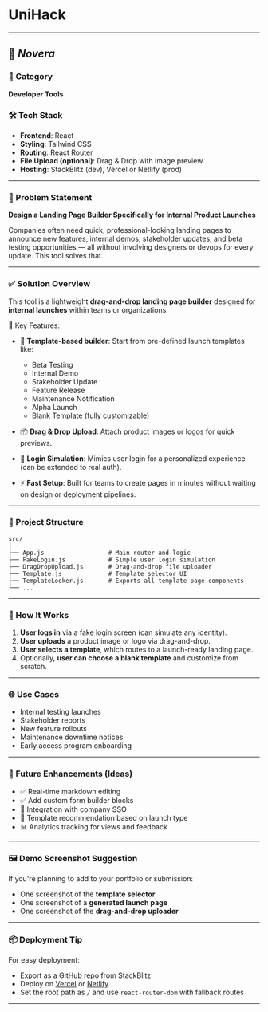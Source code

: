 # UniHack
---

## 🚀 *Novera*

### 🧩 Category

**Developer Tools**

### 🛠 Tech Stack

* **Frontend**: React
* **Styling**: Tailwind CSS
* **Routing**: React Router
* **File Upload (optional)**: Drag & Drop with image preview
* **Hosting**: StackBlitz (dev), Vercel or Netlify (prod)

---

### 📌 Problem Statement

**Design a Landing Page Builder Specifically for Internal Product Launches**

Companies often need quick, professional-looking landing pages to announce new features, internal demos, stakeholder updates, and beta testing opportunities — all without involving designers or devops for every update. This tool solves that.

---

### ✅ Solution Overview

This tool is a lightweight **drag-and-drop landing page builder** designed for **internal launches** within teams or organizations.

🔧 Key Features:

* 🧱 **Template-based builder**: Start from pre-defined launch templates like:

  * Beta Testing
  * Internal Demo
  * Stakeholder Update
  * Feature Release
  * Maintenance Notification
  * Alpha Launch
  * Blank Template (fully customizable)

* 📦 **Drag & Drop Upload**: Attach product images or logos for quick previews.

* 👤 **Login Simulation**: Mimics user login for a personalized experience (can be extended to real auth).

* ⚡ **Fast Setup**: Built for teams to create pages in minutes without waiting on design or deployment pipelines.

---

### 📂 Project Structure

```
src/
│
├── App.js                  # Main router and logic
├── FakeLogin.js            # Simple user login simulation
├── DragDropUpload.js       # Drag-and-drop file uploader
├── Template.js             # Template selector UI
├── TemplateLooker.js       # Exports all template page components
└── ...
```

---

### 🧪 How It Works

1. **User logs in** via a fake login screen (can simulate any identity).
2. **User uploads** a product image or logo via drag-and-drop.
3. **User selects a template**, which routes to a launch-ready landing page.
4. Optionally, **user can choose a blank template** and customize from scratch.

---

### 🌐 Use Cases

* Internal testing launches
* Stakeholder reports
* New feature rollouts
* Maintenance downtime notices
* Early access program onboarding

---

### 🎯 Future Enhancements (Ideas)

* ✅ Real-time markdown editing
* ✅ Add custom form builder blocks
* 🔐 Integration with company SSO
* 🧠 Template recommendation based on launch type
* 📊 Analytics tracking for views and feedback

---

### 🖼️ Demo Screenshot Suggestion

If you're planning to add to your portfolio or submission:

* One screenshot of the **template selector**
* One screenshot of a **generated launch page**
* One screenshot of the **drag-and-drop uploader**

---

### 📦 Deployment Tip

For easy deployment:

* Export as a GitHub repo from StackBlitz
* Deploy on [Vercel](https://vercel.com/) or [Netlify](https://netlify.com/)
* Set the root path as `/` and use `react-router-dom` with fallback routes

---
